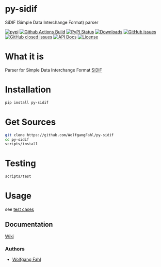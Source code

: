 # py-sidif
SiDIF (Simple Data Interchange Format) parser

[![pypi](https://img.shields.io/pypi/pyversions/py-sidif)](https://pypi.org/project/py-sidif/)
[![Github Actions Build](https://github.com/WolfgangFahl/py-sidif/actions/workflows/build.yml/badge.svg)](https://github.com/WolfgangFahl/py-sidif/actions/workflows/build.yml)
[![PyPI Status](https://img.shields.io/pypi/v/py-sidif.svg)](https://pypi.python.org/pypi/py-sidif/)
[![Downloads](https://pepy.tech/badge/py-sidif)](https://pepy.tech/project/py-sidif)
[![GitHub issues](https://img.shields.io/github/issues/WolfgangFahl/py-sidif.svg)](https://github.com/WolfgangFahl/py-sidif/issues)
[![GitHub closed issues](https://img.shields.io/github/issues-closed/WolfgangFahl/py-sidif.svg)](https://github.com/WolfgangFahl/py-sidif/issues/?q=is%3Aissue+is%3Aclosed)
[![API Docs](https://img.shields.io/badge/API-Documentation-blue)](https://wolfgangfahl.github.io/py-sidif/)
[![License](https://img.shields.io/github/license/WolfgangFahl/py-sidif.svg)](https://www.apache.org/licenses/LICENSE-2.0)

What it is
==========
Parser for Simple Data Interchange Format [SiDIF](http://wiki.bitplan.com/index.php/SiDIF)

Installation
============
```bash
pip install py-sidif
```

Get Sources
===========
```bash
git clone https://github.com/WolfgangFahl/py-sidif
cd py-sidif
scripts/install
```

Testing
=======
```bash
scripts/test
```

Usage
=====
see [test cases](https://github.com/WolfgangFahl/py-sidif/tree/main/tests)

## Documentation
[Wiki](http://wiki.bitplan.com/index.php/py-sidif)

### Authors
* [Wolfgang Fahl](http://www.bitplan.com/Wolfgang_Fahl)
